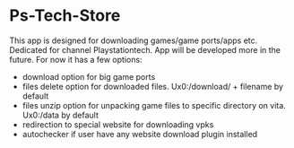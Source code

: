 # Ps-Tech-Store
This app is designed for downloading games/game ports/apps etc. Dedicated for channel Playstationtech. App will be developed more in the future.
For now it has a few options:
 - download option for big game ports
 - files delete  option for downloaded files. Ux0:/download/ + filename by default
 - files unzip option for unpacking game files to specific directory on vita. Ux0:/data by default
 - redirection to special website for downloading vpks
 - autochecker if user have any website download plugin installed
